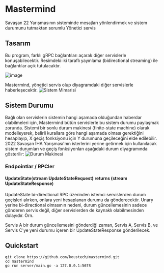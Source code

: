 # Mastermind
Savaşan 22 Yarışmasının sisteminde mesajları yönlendirmek ve sistem durumunu tutmaktan sorumlu Yönetici servis

## Tasarım
Bu program, farklı gRPC bağlantıları açarak diğer servislerle konuşabilecektir. Resimdeki iki taraflı yayınlama (bidirectional streaming) ile bağlantılar açık tutulacaktır.

![image](https://user-images.githubusercontent.com/53450844/177382414-6e5f8ecc-e955-4d49-9c04-8818763de7a3.png)

Mastermind, yönetici servis olup diyagramdaki diğer servislerle haberleşecektir.
![Sistem Mimarisi](https://user-images.githubusercontent.com/53450844/181495511-c5dd93b5-4f80-4de2-9b1e-53146efb052d.png)


## Sistem Durumu
Bağlı olan servislerin sistemin hangi aşamada olduğundan haberdar olabilmeleri için, Mastermind bütün servislerle bu sistem durumu paylaşmak zorunda. Sistemi bir sonlu durum makinesi (finite-state machine) olarak modelleyerek, belirli kurallara göre hangi aşamada olması gerektiğini hesaplayıp, X geçiş fonksiyonu için Y durumuna geçileceğini elde edilebilir. 2022 Savaşan İHA Yarışması'nın isterlerini yerine getirmek için kullanılacak sistem durumları ve geçiş fonksiyonları aşağıdaki durum diyagramında gösterilir:
![Durum Makinesi](https://user-images.githubusercontent.com/53450844/181495372-cb0da3ee-6a44-41cb-b599-208a7b66471c.png)



### Endpointlar / RPCler

#### UpdateState(stream UpdateStateRequest) returns (stream UpdateStateResponse)
UpdateState bi-directional RPC üzerinden istemci servislerden durum geçişleri alırken, onlara yeni hesaplanan durumu da gönderecektir. Unary yerine bi-directional olmasının nedeni, durum güncellemesinin sadece gönderen servis değil, diğer servislerden de kaynaklı olabilmesinden dolayıdır. Örn.

Servis A bir durum güncellemesini gönderdiği zaman, Servis A, Servis B, ve Servis C'ye yeni durumu içeren bir UpdateStateResponse gönderilecek.


## Quickstart

```
git clone https://github.com/koustech/mastermind.git
cd mastermind
go run server/main.go -a 127.0.0.1:5678
```


